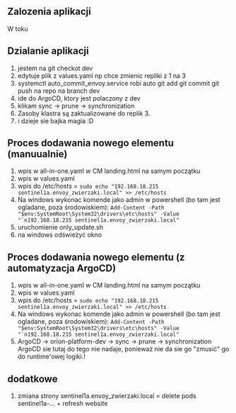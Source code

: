 ## Zalozenia aplikacji

W toku

## Dzialanie aplikacji

1. jestem na git checkot dev
2. edytuje plik z values.yaml np chce zmienic repliki z 1 na 3
3. systemctl auto_commit_envoy.service robi auto git add git commit git push na repo na branch dev
4. ide do ArgoCD, ktory jest polaczony z dev
5. klikam sync -> prune -> synchronization
6. Zasoby klastra są zaktualizowane do replik 3.
7. i dzieje sie bajka magia :D

## Proces dodawania nowego elementu (manuualnie)
1. wpis w all-in-one.yaml w CM landing.html na samym początku
2. wpis w values.yaml
3. wpis do /etc/hosts = ```sudo echo "192.168.18.215 sentinel1a.envoy_zwierzaki.local" >> /etc/hosts```
4. Na windows wykonac komende jako admin w powershell (bo tam jest ogladane, poza środowiskiem):
```Add-Content -Path "$env:SystemRoot\System32\drivers\etc\hosts" -Value "`n192.168.18.215 sentinel1a.envoy_zwierzaki.local"```
5. uruchomienie only_update.sh
6. na windows odświeżyć okno

## Proces dodawania nowego elementu (z automatyzacja ArgoCD)
1. wpis w all-in-one.yaml w CM landing.html na samym początku
2. wpis w values.yaml
3. wpis do /etc/hosts = ```sudo echo "192.168.18.215 sentinel1a.envoy_zwierzaki.local" >> /etc/hosts```
4. Na windows wykonac komende jako admin w powershell (bo tam jest ogladane, poza środowiskiem):
```Add-Content -Path "$env:SystemRoot\System32\drivers\etc\hosts" -Value "`n192.168.18.215 sentinel1a.envoy_zwierzaki.local"```
5. ArgoCD -> orion-platform-dev -> sync -> prune -> synchronization
ArgoCD sie tutaj do tego nie nadaje, ponieważ nie da sie go  "zmusić" go do runtime'owej logiki.!


## dodatkowe
1. zmiana strony sentinel1a.envoy_zwierzaki.local = delete pods sentinel1a-... + refresh website